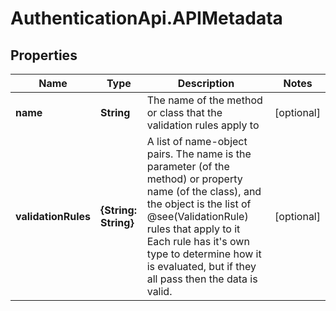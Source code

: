 # AuthenticationApi.APIMetadata

## Properties

Name | Type | Description | Notes
------------ | ------------- | ------------- | -------------
**name** | **String** | The name of the method or class that the validation rules apply to | [optional] 
**validationRules** | **{String: String}** | A list of name-object pairs. The name is the parameter (of the method) or property name (of the class), and the object is the list of @see(ValidationRule) rules that apply to it             Each rule has it&#39;s own type to determine how it is evaluated, but if they all pass then the data is valid. | [optional] 


